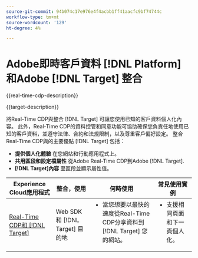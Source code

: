 ```yaml
---
source-git-commit: 94b074c17e976e4f4acbb1ff41aacfc9bf74744c
workflow-type: tm+mt
source-wordcount: '129'
ht-degree: 4%

---
```



# Adobe即時客戶資料 [!DNL Platform] 和Adobe [!DNL Target] 整合

{{real-time-cdp-description}}

{{target-description}}

將Real-Time CDP與整合 [!DNL Target] 可讓您使用已知的客戶資料個人化內容。 此外，Real-Time CDP的資料控管和同意功能可協助確保您負責任地使用已知的客戶資料，並遵守法律、合約和法規限制，以及尊重客戶偏好設定。 整合Real-Time CDP與的主要優點 [!DNL Target] 包括：

+ **提供個人化體驗** 在您網站和行動應用程式上。
+ **共用區段和設定檔屬性** 從Adobe Real-Time CDP到Adobe [!DNL Target].
+ **[!DNL Target]內容** 至區段並顯示屬性值。

<table>
    <thead>
        <tr>
            <th>Experience Cloud應用程式</th>
            <th>整合，使用</th>
            <th>何時使用</th>
            <th>常見使用實例</th>
        </tr>
    </thead>
    <tbody>
    <tr>
        <td><a href="../../integrations/tutorials/rtcdp-target/web-sdk-and-target-destination.md" target="_blank" rel="noreferrer">Real-Time CDP和 [!DNL Target]</a></td>
        <td>Web SDK和 [!DNL Target] 目的地</td>
        <td>
            <ul style="margin-top: 0;">
                <li>當您想要以最快的速度從Real-Time CDP分享資料到 [!DNL Target] 您的網站。</li>
            </ul>
        </td>
        <td>
            <ul style="margin-top: 0;" >
                <li>支援相同頁面和下一頁個人化。</li>
            </ul>
        </td>
    </tr>
    <!--<tr>
        <td>Real-Time CDP and [!DNL Target]</a></td>
        <td><a href="../../integrations/tutorials/rtcdp-target/mobile-sdk-and-target-destination.md" target="_blank" rel="noreferrer">Mobile SDK and [!DNL Target] destination</td>
        <td>
            <ul style="margin-top: 0;">
                <li>When you want the fastest sharing of data from Real-Time CDP to [!DNL Target] for your mobile application.</li>
            </ul>
        </td>
        <td>
            <ul style="margin-top: 0;">
                <li>Supports same-view and next-view personalization.</li>
            </ul>
        </td>
    </tr>           
    <tr>
        <td>Real-Time CDP and [!DNL Target]</td>
        <td><a href="../../integrations/tutorials/rtcdp-target/atjs-and-target-destination.md" target="_blank" rel="noreferrer">at.js and [!DNL Target] destination</a></td>
        <td>
            <ul style="margin-top: 0;">
                <li>When next-session personalization is sufficient on your website.</li>
            </ul>
        </td>
        <td>
            <ul style="margin-top: 0;">
                <li>Supports next-session personalization.</li>
            </ul>
        </td>
    </tr>    -->
    </tbody>
</table>

